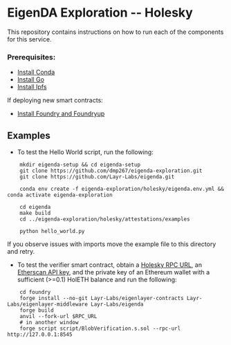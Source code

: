 # EigenDA Exploration -- Holesky
This repository contains instructions on how to run each of the components for this service.

### Prerequisites:
* [Install Conda](https://docs.anaconda.com/free/distro-or-miniconda/)
* [Install Go](https://go.dev/doc/install)
* [Install Ipfs](https://docs.ipfs.tech/install/command-line/#install-official-binary-distributions)

If deploying new smart contracts:
<!-- * [Install npm](https://github.com/nvm-sh/nvm?tab=readme-ov-file#installing-and-updating)
* [Install Hardhat](https://hardhat.org/hardhat-runner/docs/getting-started#installation) -->
* [Install Foundry and Foundryup](https://book.getfoundry.sh/getting-started/installation)

## Examples
* To test the Hello World script, run the following:
```
    mkdir eigenda-setup && cd eigenda-setup
    git clone https://github.com/dmp267/eigenda-exploration.git
    git clone https://github.com/Layr-Labs/eigenda.git

    conda env create -f eigenda-exploration/holesky/eigenda.env.yml && conda activate eigenda-exploration

    cd eigenda
    make build
    cd ../eigenda-exploration/holesky/attestations/examples

    python hello_world.py
```
If you observe issues with imports move the example file to this directory and retry.

* To test the verifier smart contract, obtain a [Holesky RPC URL](https://chainlist.org/chain/17000), an [Etherscan API key](https://etherscan.io/), and the private key of an Ethereum wallet with a sufficient (>=0.1) HolETH balance and run the following:
```
    cd foundry
    forge install --no-git Layr-Labs/eigenlayer-contracts Layr-Labs/eigenlayer-middleware Layr-Labs/eigenda
    forge build
    anvil --fork-url $RPC_URL
    # in another window
    forge script script/BlobVerification.s.sol --rpc-url http://127.0.0.1:8545
```
<!-- "
    forge test
    forge create --rpc-url $RPC_URL \
        --private-key $PRIVATE_KEY \
        --etherscan-api-key $ETHERSCAN_API_KEY \
        --verify \
        src/BlobVerifier.sol
        " -->